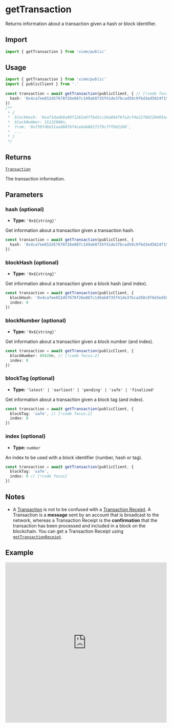 # getTransaction

Returns information about a transaction given a hash or block identifier.

## Import

```ts
import { getTransaction } from 'viem/public'
```

## Usage

```ts
import { getTransaction } from 'viem/public'
import { publicClient } from '.'
 
const transaction = await getTransaction(publicClient, { // [!code focus:99]
  hash: '0x4ca7ee652d57678f26e887c149ab0735f41de37bcad58c9f6d3ed5824f15b74d'
})
/**
 * {
 *  blockHash: '0xaf1dadb8a98f1282e8f7b42cc3da8847bfa2cf4e227b8220403ae642e1173088',
 *  blockNumber: 15132008n,
 *  from: '0xf39fd6e51aad88f6f4ce6ab8827279cfffb92266',
 *  ...
 * }
 */
```

## Returns

[`Transaction`](/docs/glossary/types#TODO)

The transaction information.

## Parameters

### hash (optional)

- **Type:** `'0x${string}'`

Get information about a transaction given a transaction hash.

```ts
const transaction = await getTransaction(publicClient, {
  hash: '0x4ca7ee652d57678f26e887c149ab0735f41de37bcad58c9f6d3ed5824f15b74d' // [!code focus]
})
```

### blockHash (optional)

- **Type:** `'0x${string}'`

Get information about a transaction given a block hash (and index).

```ts
const transaction = await getTransaction(publicClient, {
  blockHash: '0x4ca7ee652d57678f26e887c149ab0735f41de37bcad58c9f6d3ed5824f15b74d', // [!code focus:2]
  index: 0
})
```

### blockNumber (optional)

- **Type:** `'0x${string}'`

Get information about a transaction given a block number (and index).

```ts
const transaction = await getTransaction(publicClient, {
  blockNumber: 69420n, // [!code focus:2]
  index: 0
})
```

### blockTag (optional)

- **Type:** `'latest' | 'earliest' | 'pending' | 'safe' | 'finalized'`

Get information about a transaction given a block tag (and index).

```ts
const transaction = await getTransaction(publicClient, {
  blockTag: 'safe', // [!code focus:2]
  index: 0
})
```

### index (optional)

- **Type:** `number`

An index to be used with a block identifier (number, hash or tag).

```ts
const transaction = await getTransaction(publicClient, {
  blockTag: 'safe',
  index: 0 // [!code focus]
})
```


## Notes

- A [Transaction](#gettransaction) is not to be confused with a [Transaction Receipt](/docs/glossary/terms#TODO). A Transaction is a **message** sent by an account that is broadcast to the network, whereas a Transaction Receipt is the **confirmation** that the transaction has been processed and included in a block on the blockchain. You can get a Transaction Receipt using [`getTransactionReceipt`](/docs/actions/public/getTransactionReceipt).

## Example

<iframe frameborder="0" width="100%" height="500px" src="https://replit.com/@jxom/getTransaction?embed=true"></iframe>